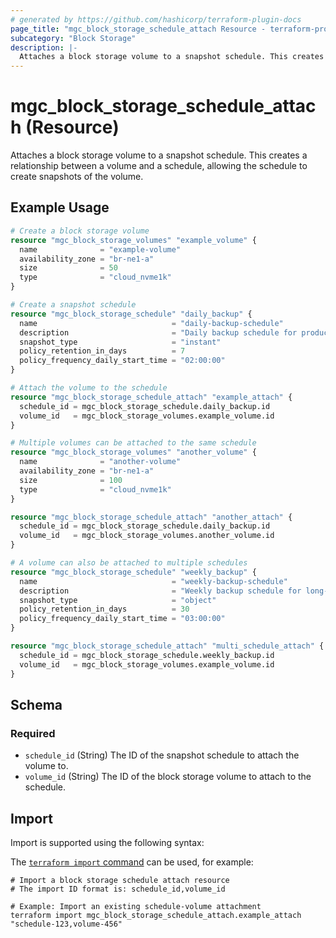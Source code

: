 ```yaml
---
# generated by https://github.com/hashicorp/terraform-plugin-docs
page_title: "mgc_block_storage_schedule_attach Resource - terraform-provider-mgc"
subcategory: "Block Storage"
description: |-
  Attaches a block storage volume to a snapshot schedule. This creates a relationship between a volume and a schedule, allowing the schedule to create snapshots of the volume.
---
```


# mgc_block_storage_schedule_attach (Resource)

Attaches a block storage volume to a snapshot schedule. This creates a relationship between a volume and a schedule, allowing the schedule to create snapshots of the volume.

## Example Usage

```terraform
# Create a block storage volume
resource "mgc_block_storage_volumes" "example_volume" {
  name              = "example-volume"
  availability_zone = "br-ne1-a"
  size              = 50
  type              = "cloud_nvme1k"
}

# Create a snapshot schedule
resource "mgc_block_storage_schedule" "daily_backup" {
  name                              = "daily-backup-schedule"
  description                       = "Daily backup schedule for production volumes"
  snapshot_type                     = "instant"
  policy_retention_in_days          = 7
  policy_frequency_daily_start_time = "02:00:00"
}

# Attach the volume to the schedule
resource "mgc_block_storage_schedule_attach" "example_attach" {
  schedule_id = mgc_block_storage_schedule.daily_backup.id
  volume_id   = mgc_block_storage_volumes.example_volume.id
}

# Multiple volumes can be attached to the same schedule
resource "mgc_block_storage_volumes" "another_volume" {
  name              = "another-volume"
  availability_zone = "br-ne1-a"
  size              = 100
  type              = "cloud_nvme1k"
}

resource "mgc_block_storage_schedule_attach" "another_attach" {
  schedule_id = mgc_block_storage_schedule.daily_backup.id
  volume_id   = mgc_block_storage_volumes.another_volume.id
}

# A volume can also be attached to multiple schedules
resource "mgc_block_storage_schedule" "weekly_backup" {
  name                              = "weekly-backup-schedule"
  description                       = "Weekly backup schedule for long-term retention"
  snapshot_type                     = "object"
  policy_retention_in_days          = 30
  policy_frequency_daily_start_time = "03:00:00"
}

resource "mgc_block_storage_schedule_attach" "multi_schedule_attach" {
  schedule_id = mgc_block_storage_schedule.weekly_backup.id
  volume_id   = mgc_block_storage_volumes.example_volume.id
}
```

<!-- schema generated by tfplugindocs -->
## Schema

### Required

- `schedule_id` (String) The ID of the snapshot schedule to attach the volume to.
- `volume_id` (String) The ID of the block storage volume to attach to the schedule.

## Import

Import is supported using the following syntax:

The [`terraform import` command](https://developer.hashicorp.com/terraform/cli/commands/import) can be used, for example:

```shell
# Import a block storage schedule attach resource
# The import ID format is: schedule_id,volume_id

# Example: Import an existing schedule-volume attachment
terraform import mgc_block_storage_schedule_attach.example_attach "schedule-123,volume-456"
```
